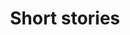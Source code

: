 ---
templateKey: short-stories-page
title: Short stories
background: /img/short-stories-banner.jpg
---